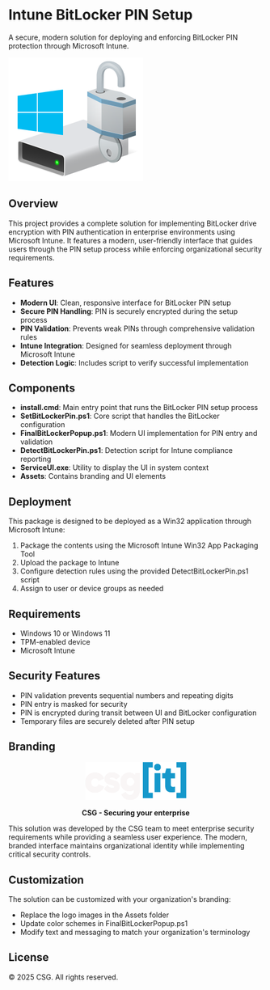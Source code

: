 # Intune BitLocker PIN Setup

A secure, modern solution for deploying and enforcing BitLocker PIN protection through Microsoft Intune.

![BitLocker PIN Setup](Win32/SetBitLockerPin.png)

## Overview

This project provides a complete solution for implementing BitLocker drive encryption with PIN authentication in enterprise environments using Microsoft Intune. It features a modern, user-friendly interface that guides users through the PIN setup process while enforcing organizational security requirements.

## Features

- **Modern UI**: Clean, responsive interface for BitLocker PIN setup
- **Secure PIN Handling**: PIN is securely encrypted during the setup process
- **PIN Validation**: Prevents weak PINs through comprehensive validation rules
- **Intune Integration**: Designed for seamless deployment through Microsoft Intune
- **Detection Logic**: Includes script to verify successful implementation

## Components

- **install.cmd**: Main entry point that runs the BitLocker PIN setup process
- **SetBitLockerPin.ps1**: Core script that handles the BitLocker configuration
- **FinalBitLockerPopup.ps1**: Modern UI implementation for PIN entry and validation
- **DetectBitLockerPin.ps1**: Detection script for Intune compliance reporting
- **ServiceUI.exe**: Utility to display the UI in system context
- **Assets**: Contains branding and UI elements

## Deployment

This package is designed to be deployed as a Win32 application through Microsoft Intune:

1. Package the contents using the Microsoft Intune Win32 App Packaging Tool
2. Upload the package to Intune
3. Configure detection rules using the provided DetectBitLockerPin.ps1 script
4. Assign to user or device groups as needed

## Requirements

- Windows 10 or Windows 11
- TPM-enabled device
- Microsoft Intune

## Security Features

- PIN validation prevents sequential numbers and repeating digits
- PIN entry is masked for security
- PIN is encrypted during transit between UI and BitLocker configuration
- Temporary files are securely deleted after PIN setup

## Branding

<div align="center">
    <img src="Win32/Assets/CSG3.png" alt="CSG Logo" width="200"/>
    <p><strong>CSG - Securing your enterprise</strong></p>
</div>

This solution was developed by the CSG team to meet enterprise security requirements while providing a seamless user experience. The modern, branded interface maintains organizational identity while implementing critical security controls.

## Customization

The solution can be customized with your organization's branding:

- Replace the logo images in the Assets folder
- Update color schemes in FinalBitLockerPopup.ps1
- Modify text and messaging to match your organization's terminology

## License

© 2025 CSG. All rights reserved.
